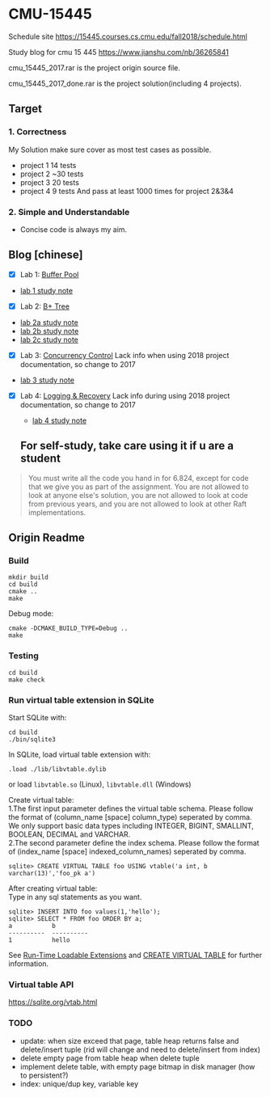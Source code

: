 # CMU-15445 
Schedule site
https://15445.courses.cs.cmu.edu/fall2018/schedule.html

Study blog for cmu 15 445
https://www.jianshu.com/nb/36265841

cmu_15445_2017.rar is the project origin source file.
 
cmu_15445_2017_done.rar is the project solution(including 4 projects). 


## Target
### 1. Correctness 
  My Solution make sure cover as most test cases as possible. 
  * project 1 14 tests
  * project 2 ~30 tests
  * project 3 20 tests
  * project 4 9 tests
  And pass at least 1000 times for project 2&3&4
### 2. Simple and Understandable
  * Concise code is always my aim.

## Blog [chinese]

- [x] Lab 1: [Buffer Pool](https://15445.courses.cs.cmu.edu/fall2018/project1/)
 * [lab 1 study note](https://www.jianshu.com/p/ede089d3d8ad)

- [x] Lab 2: [B+ Tree](https://15445.courses.cs.cmu.edu/fall2018/project2/)
 * [lab 2a study note](https://www.jianshu.com/p/628a39d03b79)
 * [lab 2b study note](https://www.jianshu.com/p/386e36991c64)
 * [lab 2c study note](https://www.jianshu.com/p/b83272f7684b)
  
- [x] Lab 3: [Concurrency Control](https://15445.courses.cs.cmu.edu/fall2017/project3/) Lack info when using 2018 project documentation, so change to 2017
 * [lab 3 study note](https://www.jianshu.com/p/087d23a17ce4)
- [x] Lab 4: [Logging & Recovery](https://15445.courses.cs.cmu.edu/fall2017/project4/)  Lack info during using 2018 project documentation, so change to 2017
  * [lab 4 study note](https://www.jianshu.com/p/88796027112b)
  
  ## For self-study, take care using it if u are a student
>You must write all the code you hand in for 6.824, except for code that we give you as part of the assignment. You are not allowed to look at anyone else's solution, you are not allowed to look at code from previous years, and you are not allowed to look at other Raft implementations. 

## Origin Readme
### Build
```
mkdir build
cd build
cmake ..
make
```
Debug mode:

```
cmake -DCMAKE_BUILD_TYPE=Debug ..
make
```

### Testing
```
cd build
make check
```

### Run virtual table extension in SQLite
Start SQLite with:
```
cd build
./bin/sqlite3
```

In SQLite, load virtual table extension with:

```
.load ./lib/libvtable.dylib
```
or load `libvtable.so` (Linux), `libvtable.dll` (Windows)

Create virtual table:  
1.The first input parameter defines the virtual table schema. Please follow the format of (column_name [space] column_type) seperated by comma. We only support basic data types including INTEGER, BIGINT, SMALLINT, BOOLEAN, DECIMAL and VARCHAR.  
2.The second parameter define the index schema. Please follow the format of (index_name [space] indexed_column_names) seperated by comma.
```
sqlite> CREATE VIRTUAL TABLE foo USING vtable('a int, b varchar(13)','foo_pk a')
```

After creating virtual table:  
Type in any sql statements as you want.
```
sqlite> INSERT INTO foo values(1,'hello');
sqlite> SELECT * FROM foo ORDER BY a;
a           b         
----------  ----------
1           hello   
```
See [Run-Time Loadable Extensions](https://sqlite.org/loadext.html) and [CREATE VIRTUAL TABLE](https://sqlite.org/lang_createvtab.html) for further information.

### Virtual table API
https://sqlite.org/vtab.html

### TODO
* update: when size exceed that page, table heap returns false and delete/insert tuple (rid will change and need to delete/insert from index)
* delete empty page from table heap when delete tuple
* implement delete table, with empty page bitmap in disk manager (how to persistent?)
* index: unique/dup key, variable key
